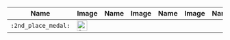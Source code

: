 | Name | Image | Name | Image | Name | Image | Name | Image |
| --- | --- | --- | --- | --- | --- | --- | --- |
| `:2nd_place_medal:` | <img src="https://github.githubassets.com/images/icons/emoji/unicode/1f948.png?v8" alt="2nd_place_medal" width="24" height="24" /> |  |  |  |  |  |  |
